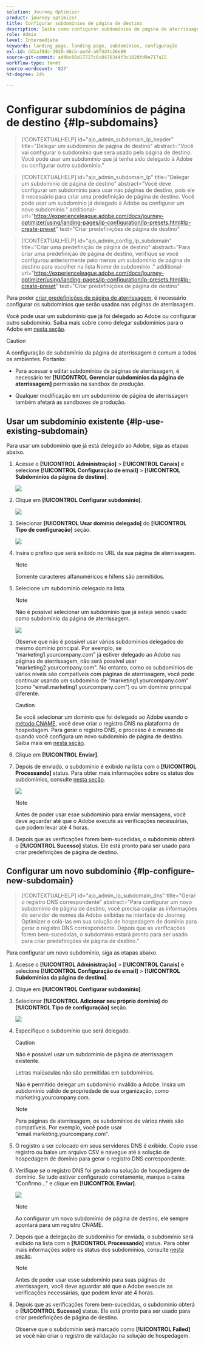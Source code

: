 ```yaml
---
solution: Journey Optimizer
product: journey optimizer
title: Configurar subdomínios de página de destino
description: Saiba como configurar subdomínios de página de aterrissagem com o Journey Optimizer
role: Admin
level: Intermediate
keywords: landing page, landing page, subdomínios, configuração
exl-id: dd1af8dc-3920-46cb-ae4d-a8f4d4c26e89
source-git-commit: ad4bc06d17727c6c8476344f3c1028fd9e717a15
workflow-type: tm+mt
source-wordcount: '827'
ht-degree: 24%

---
```


# Configurar subdomínios de página de destino {#lp-subdomains}

>[!CONTEXTUALHELP]
>id="ajo_admin_subdomain_lp_header"
>title="Delegar um subdomínio de página de destino"
>abstract="Você vai configurar o subdomínio que será usado pela página de destino. Você pode usar um subdomínio que já tenha sido delegado à Adobe ou configurar outro subdomínio."

>[!CONTEXTUALHELP]
>id="ajo_admin_subdomain_lp"
>title="Delegar um subdomínio de página de destino"
>abstract="Você deve configurar um subdomínio para usar nas páginas de destino, pois ele é necessário para criar uma predefinição de página de destino. Você pode usar um subdomínio já delegado à Adobe ou configurar um novo subdomínio."
>additional-url="https://experienceleague.adobe.com/docs/journey-optimizer/using/landing-pages/lp-configuration/lp-presets.html#lp-create-preset" text="Criar predefinições de página de destino"

>[!CONTEXTUALHELP]
>id="ajo_admin_config_lp_subdomain"
>title="Criar uma predefinição de página de destino"
>abstract="Para criar uma predefinição de página de destino, verifique se você configurou anteriormente pelo menos um subdomínio de página de destino para escolher na lista Nome de subdomínio ."
>additional-url="https://experienceleague.adobe.com/docs/journey-optimizer/using/landing-pages/lp-configuration/lp-presets.html#lp-create-preset" text="Criar predefinições de página de destino"

Para poder [criar predefinições de página de aterrissagem](lp-presets.md), é necessário configurar os subdomínios que serão usados nas páginas de aterrissagem.

Você pode usar um subdomínio que já foi delegado ao Adobe ou configurar outro subdomínio. Saiba mais sobre como delegar subdomínios para o Adobe em [nesta seção](../configuration/delegate-subdomain.md).

>[!CAUTION]
>
>A configuração de subdomínio da página de aterrissagem é comum a todos os ambientes. Portanto:
>
>* Para acessar e editar subdomínios de páginas de aterrissagem, é necessário ter **[!UICONTROL Gerenciar subdomínios da página de aterrissagem]** permissão na sandbox de produção.
>
> * Qualquer modificação em um subdomínio de página de aterrissagem também afetará as sandboxes de produção.


## Usar um subdomínio existente {#lp-use-existing-subdomain}

Para usar um subdomínio que já está delegado ao Adobe, siga as etapas abaixo.

1. Acesse o **[!UICONTROL Administração]** > **[!UICONTROL Canais]** e selecione **[!UICONTROL Configuração de email]** > **[!UICONTROL Subdomínios da página de destino]**.

   ![](assets/lp_access-subdomains.png)

1. Clique em **[!UICONTROL Configurar subdomínio]**.

   ![](assets/lp_set-up-subdomain.png)

1. Selecionar **[!UICONTROL Usar domínio delegado]** do **[!UICONTROL Tipo de configuração]** seção.

   ![](assets/lp_use-delegated-subdomain.png)

1. Insira o prefixo que será exibido no URL da sua página de aterrissagem.

   >[!NOTE]
   >
   >Somente caracteres alfanuméricos e hifens são permitidos.

1. Selecione um subdomínio delegado na lista.

   >[!NOTE]
   >
   >Não é possível selecionar um subdomínio que já esteja sendo usado como subdomínio da página de aterrissagem.

   <!--Capital letters are not allowed in subdomains. TBC by PM-->

   ![](assets/lp_prefix-and-subdomain.png)

   Observe que não é possível usar vários subdomínios delegados do mesmo domínio principal. Por exemplo, se &quot;marketing1.yourcompany.com&quot; já estiver delegado ao Adobe nas páginas de aterrissagem, não será possível usar &quot;marketing2.yourcompany.com&quot;. No entanto, como os subdomínios de vários níveis são compatíveis com páginas de aterrissagem, você pode continuar usando um subdomínio de &quot;marketing1.yourcompany.com&quot; (como &quot;email.marketing1.yourcompany.com&quot;) ou um domínio principal diferente.

   >[!CAUTION]
   >
   >Se você selecionar um domínio que foi delegado ao Adobe usando o [método CNAME](../configuration/delegate-subdomain.md#cname-subdomain-delegation), você deve criar o registro DNS na plataforma de hospedagem. Para gerar o registro DNS, o processo é o mesmo de quando você configura um novo subdomínio de página de destino. Saiba mais em [nesta seção](#lp-configure-new-subdomain).

1. Clique em **[!UICONTROL Enviar]**.

1. Depois de enviado, o subdomínio é exibido na lista com o **[!UICONTROL Processando]** status. Para obter mais informações sobre os status dos subdomínios, consulte [nesta seção](../configuration/about-subdomain-delegation.md#access-delegated-subdomains).<!--Same statuses?-->

   ![](assets/lp_subdomain-processing.png)

   >[!NOTE]
   >
   >Antes de poder usar esse subdomínio para enviar mensagens, você deve aguardar até que o Adobe execute as verificações necessárias, que podem levar até 4 horas.<!--Learn more in [this section](delegate-subdomain.md#subdomain-validation).-->

1. Depois que as verificações forem bem-sucedidas, o subdomínio obterá o **[!UICONTROL Sucesso]** status. Ele está pronto para ser usado para criar predefinições de página de destino.

## Configurar um novo subdomínio {#lp-configure-new-subdomain}

>[!CONTEXTUALHELP]
>id="ajo_admin_lp_subdomain_dns"
>title="Gerar o registro DNS correspondente"
>abstract="Para configurar um novo subdomínio de página de destino, você precisa copiar as informações do servidor de nomes da Adobe exibidas na interface do Journey Optimizer e colá-las em sua solução de hospedagem de domínio para gerar o registro DNS correspondente. Depois que as verificações forem bem-sucedidas, o subdomínio estará pronto para ser usado para criar predefinições de página de destino."

Para configurar um novo subdomínio, siga as etapas abaixo.

1. Acesse o **[!UICONTROL Administração]** > **[!UICONTROL Canais]** e selecione **[!UICONTROL Configuração de email]** > **[!UICONTROL Subdomínios da página de destino]**.

1. Clique em **[!UICONTROL Configurar subdomínio]**.

1. Selecionar **[!UICONTROL Adicionar seu próprio domínio]** do **[!UICONTROL Tipo de configuração]** seção.

   ![](assets/lp_add-your-own-subdomain.png)

1. Especifique o subdomínio que será delegado.

   >[!CAUTION]
   >
   >Não é possível usar um subdomínio de página de aterrissagem existente.
   >
   >Letras maiúsculas não são permitidas em subdomínios.

   Não é permitido delegar um subdomínio inválido a Adobe. Insira um subdomínio válido de propriedade de sua organização, como marketing.yourcompany.com.

   >[!NOTE]
   >
   >Para páginas de aterrissagem, os subdomínios de vários níveis são compatíveis. Por exemplo, você pode usar &quot;email.marketing.yourcompany.com&quot;.

1. O registro a ser colocado em seus servidores DNS é exibido. Copie esse registro ou baixe um arquivo CSV e navegue até a solução de hospedagem de domínio para gerar o registro DNS correspondente.

1. Verifique se o registro DNS foi gerado na solução de hospedagem de domínio. Se tudo estiver configurado corretamente, marque a caixa &quot;Confirmo...&quot; e clique em **[!UICONTROL Enviar]**.

   ![](assets/lp_add-your-own-subdomain-confirm.png)

   >[!NOTE]
   >
   >Ao configurar um novo subdomínio de página de destino, ele sempre apontará para um registro CNAME.

1. Depois que a delegação de subdomínio for enviada, o subdomínio será exibido na lista com o **[!UICONTROL Processando]** status. Para obter mais informações sobre os status dos subdomínios, consulte [nesta seção](../configuration/about-subdomain-delegation.md#access-delegated-subdomains).<!--Same statuses?-->

   >[!NOTE]
   >
   >Antes de poder usar esse subdomínio para suas páginas de aterrissagem, você deve aguardar até que o Adobe execute as verificações necessárias, que podem levar até 4 horas.<!--Learn more in [this section](#subdomain-validation).-->

1. Depois que as verificações forem bem-sucedidas, o subdomínio obterá o **[!UICONTROL Sucesso]** status. Ele está pronto para ser usado para criar predefinições de página de destino.

   Observe que o subdomínio será marcado como **[!UICONTROL Failed]** se você não criar o registro de validação na solução de hospedagem.
